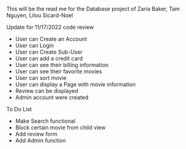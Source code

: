 This will be the read me for the Database project of
Zaria Baker,
Tam Nguyen,
Lilou Sicard-Noel

Update for 11/17/2022 code review
- User can Create an Account
- User can Login
- User can Create Sub-User
- User can add a credit card
- User can see their billing information
- User can see their favorite movies
- User can sort movie
- User can display a Page with movie information
- Review can be displayed
- Admin account were created

To Do List
- Make Search functional
- Block certain movie from child view
- Add review form
- Add Admin function
